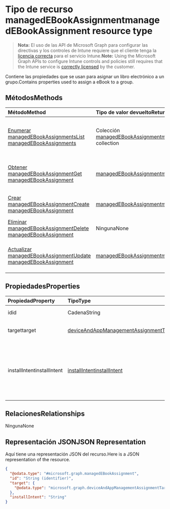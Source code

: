 # <a name="managedebookassignment-resource-type"></a><span data-ttu-id="e30f6-101">Tipo de recurso managedEBookAssignment</span><span class="sxs-lookup"><span data-stu-id="e30f6-101">managedEBookAssignment resource type</span></span>

> <span data-ttu-id="e30f6-102">**Nota:** El uso de las API de Microsoft Graph para configurar las directivas y los controles de Intune requiere que el cliente tenga la [licencia correcta](https://go.microsoft.com/fwlink/?linkid=839381) para el servicio Intune.</span><span class="sxs-lookup"><span data-stu-id="e30f6-102">**Note:** Using the Microsoft Graph APIs to configure Intune controls and policies still requires that the Intune service is [correctly licensed](https://go.microsoft.com/fwlink/?linkid=839381) by the customer.</span></span>

<span data-ttu-id="e30f6-103">Contiene las propiedades que se usan para asignar un libro electrónico a un grupo.</span><span class="sxs-lookup"><span data-stu-id="e30f6-103">Contains properties used to assign a eBook to a group.</span></span>
## <a name="methods"></a><span data-ttu-id="e30f6-104">Métodos</span><span class="sxs-lookup"><span data-stu-id="e30f6-104">Methods</span></span>
|<span data-ttu-id="e30f6-105">Método</span><span class="sxs-lookup"><span data-stu-id="e30f6-105">Method</span></span>|<span data-ttu-id="e30f6-106">Tipo de valor devuelto</span><span class="sxs-lookup"><span data-stu-id="e30f6-106">Return Type</span></span>|<span data-ttu-id="e30f6-107">Descripción</span><span class="sxs-lookup"><span data-stu-id="e30f6-107">Description</span></span>|
|:---|:---|:---|
|[<span data-ttu-id="e30f6-108">Enumerar managedEBookAssignments</span><span class="sxs-lookup"><span data-stu-id="e30f6-108">List managedEBookAssignments</span></span>](../api/intune_books_managedebookassignment_list.md)|<span data-ttu-id="e30f6-109">Colección [managedEBookAssignment](../resources/intune_books_managedebookassignment.md)</span><span class="sxs-lookup"><span data-stu-id="e30f6-109">[managedEBookAssignment](../resources/intune_books_managedebookassignment.md) collection</span></span>|<span data-ttu-id="e30f6-110">Enumere las propiedades y las relaciones de los objetos [managedEBookAssignment](../resources/intune_books_managedebookassignment.md).</span><span class="sxs-lookup"><span data-stu-id="e30f6-110">List properties and relationships of the [managedEBookAssignment](../resources/intune_books_managedebookassignment.md) objects.</span></span>|
|[<span data-ttu-id="e30f6-111">Obtener managedEBookAssignment</span><span class="sxs-lookup"><span data-stu-id="e30f6-111">Get managedEBookAssignment</span></span>](../api/intune_books_managedebookassignment_get.md)|[<span data-ttu-id="e30f6-112">managedEBookAssignment</span><span class="sxs-lookup"><span data-stu-id="e30f6-112">managedEBookAssignment</span></span>](../resources/intune_books_managedebookassignment.md)|<span data-ttu-id="e30f6-113">Lea las propiedades y las relaciones del objeto [managedEBookAssignment](../resources/intune_books_managedebookassignment.md).</span><span class="sxs-lookup"><span data-stu-id="e30f6-113">Read properties and relationships of the [managedEBookAssignment](../resources/intune_books_managedebookassignment.md) object.</span></span>|
|[<span data-ttu-id="e30f6-114">Crear managedEBookAssignment</span><span class="sxs-lookup"><span data-stu-id="e30f6-114">Create managedEBookAssignment</span></span>](../api/intune_books_managedebookassignment_create.md)|[<span data-ttu-id="e30f6-115">managedEBookAssignment</span><span class="sxs-lookup"><span data-stu-id="e30f6-115">managedEBookAssignment</span></span>](../resources/intune_books_managedebookassignment.md)|<span data-ttu-id="e30f6-116">Cree un objeto [managedEBookAssignment](../resources/intune_books_managedebookassignment.md).</span><span class="sxs-lookup"><span data-stu-id="e30f6-116">Create a new [managedEBookAssignment](../resources/intune_books_managedebookassignment.md) object.</span></span>|
|[<span data-ttu-id="e30f6-117">Eliminar managedEBookAssignment</span><span class="sxs-lookup"><span data-stu-id="e30f6-117">Delete managedEBookAssignment</span></span>](../api/intune_books_managedebookassignment_delete.md)|<span data-ttu-id="e30f6-118">Ninguna</span><span class="sxs-lookup"><span data-stu-id="e30f6-118">None</span></span>|<span data-ttu-id="e30f6-119">Elimina un [managedEBookAssignment](../resources/intune_books_managedebookassignment.md).</span><span class="sxs-lookup"><span data-stu-id="e30f6-119">Deletes a [managedEBookAssignment](../resources/intune_books_managedebookassignment.md).</span></span>|
|[<span data-ttu-id="e30f6-120">Actualizar managedEBookAssignment</span><span class="sxs-lookup"><span data-stu-id="e30f6-120">Update managedEBookAssignment</span></span>](../api/intune_books_managedebookassignment_update.md)|[<span data-ttu-id="e30f6-121">managedEBookAssignment</span><span class="sxs-lookup"><span data-stu-id="e30f6-121">managedEBookAssignment</span></span>](../resources/intune_books_managedebookassignment.md)|<span data-ttu-id="e30f6-122">Actualice las propiedades de un objeto [managedEBookAssignment](../resources/intune_books_managedebookassignment.md).</span><span class="sxs-lookup"><span data-stu-id="e30f6-122">Update the properties of a [managedEBookAssignment](../resources/intune_books_managedebookassignment.md) object.</span></span>|

## <a name="properties"></a><span data-ttu-id="e30f6-123">Propiedades</span><span class="sxs-lookup"><span data-stu-id="e30f6-123">Properties</span></span>
|<span data-ttu-id="e30f6-124">Propiedad</span><span class="sxs-lookup"><span data-stu-id="e30f6-124">Property</span></span>|<span data-ttu-id="e30f6-125">Tipo</span><span class="sxs-lookup"><span data-stu-id="e30f6-125">Type</span></span>|<span data-ttu-id="e30f6-126">Descripción</span><span class="sxs-lookup"><span data-stu-id="e30f6-126">Description</span></span>|
|:---|:---|:---|
|<span data-ttu-id="e30f6-127">id</span><span class="sxs-lookup"><span data-stu-id="e30f6-127">id</span></span>|<span data-ttu-id="e30f6-128">Cadena</span><span class="sxs-lookup"><span data-stu-id="e30f6-128">String</span></span>|<span data-ttu-id="e30f6-129">Clave de la entidad.</span><span class="sxs-lookup"><span data-stu-id="e30f6-129">Key of the entity.</span></span>|
|<span data-ttu-id="e30f6-130">target</span><span class="sxs-lookup"><span data-stu-id="e30f6-130">target</span></span>|[<span data-ttu-id="e30f6-131">deviceAndAppManagementAssignmentTarget</span><span class="sxs-lookup"><span data-stu-id="e30f6-131">deviceAndAppManagementAssignmentTarget</span></span>](../resources/intune_shared_deviceandappmanagementassignmenttarget.md)|<span data-ttu-id="e30f6-132">El destino de la asignación para el libro electrónico.</span><span class="sxs-lookup"><span data-stu-id="e30f6-132">The assignment target for eBook.</span></span>|
|<span data-ttu-id="e30f6-133">installIntent</span><span class="sxs-lookup"><span data-stu-id="e30f6-133">installIntent</span></span>|[<span data-ttu-id="e30f6-134">installIntent</span><span class="sxs-lookup"><span data-stu-id="e30f6-134">installIntent</span></span>](../resources/intune_shared_installintent.md)|<span data-ttu-id="e30f6-p101">La intención de instalación para el libro electrónico. Los valores posibles son: `available`, `required`, `uninstall`, `availableWithoutEnrollment`.</span><span class="sxs-lookup"><span data-stu-id="e30f6-p101">The install intent for eBook. The possible values are: `available`, `required`, `uninstall`, `availableWithoutEnrollment`.</span></span>|

## <a name="relationships"></a><span data-ttu-id="e30f6-137">Relaciones</span><span class="sxs-lookup"><span data-stu-id="e30f6-137">Relationships</span></span>
<span data-ttu-id="e30f6-138">Ninguna</span><span class="sxs-lookup"><span data-stu-id="e30f6-138">None</span></span>
## <a name="json-representation"></a><span data-ttu-id="e30f6-139">Representación JSON</span><span class="sxs-lookup"><span data-stu-id="e30f6-139">JSON Representation</span></span>
<span data-ttu-id="e30f6-140">Aquí tiene una representación JSON del recurso.</span><span class="sxs-lookup"><span data-stu-id="e30f6-140">Here is a JSON representation of the resource.</span></span>
<!--{
  "blockType": "resource",
  "baseType": "microsoft.graph.entity",
  "keyProperty": "id",
  "@odata.type": "microsoft.graph.managedEBookAssignment"
}-->
``` json
{
  "@odata.type": "#microsoft.graph.managedEBookAssignment",
  "id": "String (identifier)",
  "target": {
    "@odata.type": "microsoft.graph.deviceAndAppManagementAssignmentTarget"
  },
  "installIntent": "String"
}
```








